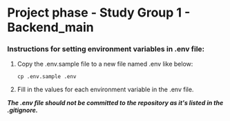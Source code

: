 # Project phase - Study Group 1 - Backend_main

### Instructions for setting environment variables in .env file:

1.  Copy the .env.sample file to a new file named .env like below:
        
        cp .env.sample .env

2.  Fill in the values for each environment variable in the .env file.

***The .env file should not be committed to the repository as it's listed in the .gitignore.***